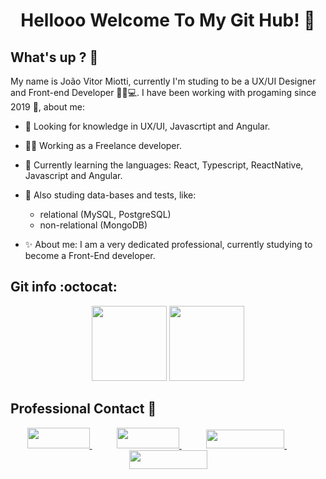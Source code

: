 <h1 align="center"> Hellooo Welcome To My Git Hub! 🚀 </h1>

## What's up ? 👋

<p>
My name is João Vitor Miotti, currently I'm studing to be a UX/UI Designer and Front-end Developer 👨‍🎓💻.
I have been working with progaming since 2019 🧠, about me:

- 🔬 Looking for knowledge in UX/UI, Javascrtipt and Angular.
- 👨‍💼 Working as a Freelance developer.
- 🌱 Currently learning the languages: React, Typescript, ReactNative, Javascript and Angular.
- 🧪 Also studing data-bases and tests, like:
  - relational (MySQL, PostgreSQL)
  - non-relational (MongoDB)

- ✨ About me: I am a very dedicated professional, currently studying to become a Front-End developer.

## Git info :octocat:

<p align="center">
<img height="120em"
      src="https://github-readme-stats.vercel.app/api/top-langs/?username=JoaoMiottiTec&text_color=FFFFFF&show_icons=true&exclude_repo=monitoria,DashEccomerce,Learning-HTML&count_private=true&bg_color=0D1117&layout=compact"
    /> <img height="120em" src="https://github-readme-stats.vercel.app/api?username=JoaoMiottiTec&count_private=true&show_icons=true&cache_seconds=86400&custom_title=Github%20Status&text_color=FFFFFF&bg_color=0D1117"
    />

</p>

## Professional Contact 📱

<p align="center">
    <a href="https://github.com/JoaoMiottiTec">
        <img width="100em" height="33em" src="https://img.shields.io/badge/github-%23100000.svg?&style=for-the-badge&logo=github&logoColor=white&Color&link=mailto:https://github.com/JoaoMiottiTec">
    </a>
    &nbsp;&nbsp;&nbsp;&nbsp;&nbsp;&nbsp;&nbsp;&nbsp;&nbsp;
    <a href="joaovmiotti@gmail.com">
        <img width="100em" height="33em" src="https://img.shields.io/badge/gmail-D14836?&style=for-the-badge&logo=gmail&logoColor=white&link=mailto:joaovmiotti@gmail.com">
    </a>
    &nbsp;&nbsp;&nbsp;&nbsp;&nbsp;&nbsp;&nbsp;&nbsp;&nbsp;
    <a href="https://www.linkedin.com/in/joaovitormiotti">
        <img width="125em" height="30em" src="https://img.shields.io/badge/linkedin-%230077B5.svg?&style=for-the-badge&logo=linkedin&logoColor=white&link=mailto:https://www.linkedin.com/in/joaovitormiotti/">
    </a>
    &nbsp;&nbsp;&nbsp;&nbsp;&nbsp;&nbsp;&nbsp;&nbsp;&nbsp;
    <a href="https://api.whatsapp.com/send?phone=5561991832758">
        <img width="125em" height="30em" src="https://img.shields.io/badge/whatsapp-%23100000.svg?&style=for-the-badge&logo=whatsapp&logoColor=white&color=#34af23">
    </a>

</p>
